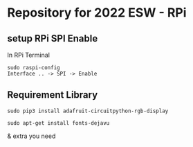 # Repository for 2022 ESW - RPi

## setup RPi SPI Enable
In RPi Terminal
```
sudo raspi-config
Interface .. -> SPI -> Enable
```

## Requirement Library
```
sudo pip3 install adafruit-circuitpython-rgb-display

sudo apt-get install fonts-dejavu
```
& extra you need
